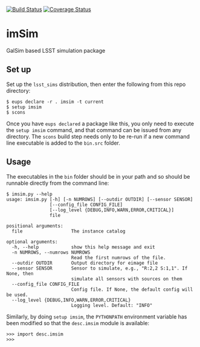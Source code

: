 [![Build Status](https://travis-ci.org/DarkEnergyScienceCollaboration/imSim.svg?branch=issue%2F21%2Fcomputing_infrastructure)](https://travis-ci.org/DarkEnergyScienceCollaboration/imSim)
[![Coverage Status](https://coveralls.io/repos/github/DarkEnergyScienceCollaboration/imSim/badge.svg?branch=master)](https://coveralls.io/github/DarkEnergyScienceCollaboration/imSim?branch=master)

# imSim
GalSim based LSST simulation package

## Set up
Set up the `lsst_sims` distribution, then enter the following from
this repo directory:
```
$ eups declare -r . imsim -t current
$ setup imsim
$ scons
```
Once you have `eups declared` a package like this, you only need to
execute the `setup imsim` command, and that command can be issued from
any directory.  The `scons` build step needs only to be re-run if a
new command line executable is added to the `bin.src` folder.

## Usage
The executables in the `bin` folder should be in your path and so
should be runnable directly from the command line:
```
$ imsim.py --help
usage: imsim.py [-h] [-n NUMROWS] [--outdir OUTDIR] [--sensor SENSOR]
                [--config_file CONFIG_FILE]
                [--log_level {DEBUG,INFO,WARN,ERROR,CRITICAL}]
                file

positional arguments:
  file                  The instance catalog

optional arguments:
  -h, --help            show this help message and exit
  -n NUMROWS, --numrows NUMROWS
                        Read the first numrows of the file.
  --outdir OUTDIR       Output directory for eimage file
  --sensor SENSOR       Sensor to simulate, e.g., "R:2,2 S:1,1". If None, then
                        simulate all sensors with sources on them
  --config_file CONFIG_FILE
                        Config file. If None, the default config will be used.
  --log_level {DEBUG,INFO,WARN,ERROR,CRITICAL}
                        Logging level. Default: "INFO"
```

Similarly, by doing `setup imsim`, the `PYTHONPATH` environment
variable has been modified so that the `desc.imsim` module is available:
```
>>> import desc.imsim
>>>
```
